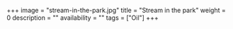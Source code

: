+++
image = "stream-in-the-park.jpg"
title = "Stream in the park"
weight = 0
description = ""
availability = ""
tags = ["Oil"]
+++
